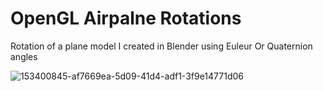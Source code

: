 # OpenGL Airpalne Rotations

Rotation of a plane model I created in Blender using Euleur Or Quaternion angles

![153400845-af7669ea-5d09-41d4-adf1-3f9e14771d06](https://user-images.githubusercontent.com/57908067/153400921-3d604070-d092-4365-9586-add58e7c18b2.gif)
